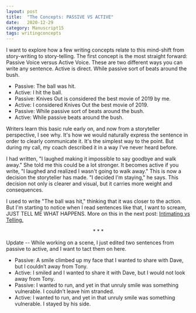 ```yaml
---
layout: post
title:  "The Concepts: PASSIVE VS ACTIVE"
date:   2020-12-29
category: Manuscript15
tags: writingconcepts
---
```

I want to explore how a few writing concepts relate to this mind-shift from story-writing to story-telling. The first concept is the most straight forward: Passive Voice versus Active Voice. These are two different ways you can write any sentence. Active is direct. While passive sort of beats around the bush.

- Passive: The ball was hit.
- Active: I hit the ball.
- Passive: Knives Out is considered the best movie of 2019 by me. 
- Active: I considered Knives Out the best movie of 2019.
- Passive: While passive sort of beats around the bush.
- Active: While passive beats around the bush.

Writers learn this basic rule early on, and now from a storyteller perspective, I see why. It's how we would naturally express the sentence in order to clearly communicate it. It's the simplest way to the point. But during my call, my coach described it in a way I've never heard before. 

I had written, "I laughed making it impossible to say goodbye and walk away." She told me this could be a lot stronger. It becomes active if you write, "I laughed and realized I wasn't going to walk away." This is now a decision the storyteller has made. "I decided I'm staying," he says. This decision not only is clearer and visual, but it carries more weight and consequences. 

I used to write "The ball was hit," thinking that it was closer to the action. But I'm starting to notice when I read sentences like that, I want to scream, JUST TELL ME WHAT HAPPENS. More on this in the next post: [Intimating vs Telling.]((https://silencevosh.github.io/2021/01/02/TheConceptsINTIMATEVSTELL.md))

<p style="text-align: center;"> * * * </p>

Update --
While working on a scene, I just edited two sentences from passive to active, and I want to tact them on here.
- Passive: A smile climbed up my face that I wanted to share with Dave, but I couldn’t away from Tony.
- Active: I smiled and I wanted to share it with Dave, but I would not look away from Tony.
- Passive: I wanted to run, and yet in that unruly smile was something vulnerable. I couldn’t leave him stranded.
- Active: I wanted to run, and yet in that unruly smile was something vulnerable. I stayed by his side.